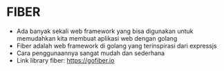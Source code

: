 # FIBER
- Ada banyak sekali web framework yang bisa digunakan untuk memudahkan kita membuat aplikasi web dengan golang
- Fiber adalah web framework di golang yang terinspirasi dari expressjs
- Cara penggunaannya sangat mudah dan sederhana
- Link library fiber: https://gofiber.io
